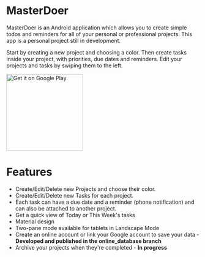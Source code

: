 # MasterDoer

MasterDoer is an Android application which allows you to create simple todos and reminders for all of your personal or professional projects. This app is a personal project still in development.

Start by creating a new project and choosing a color. Then create tasks inside your project, with priorities, due dates and reminders. Edit your projects and tasks by swiping them to the left.

<a href='https://play.google.com/store/apps/details?id=com.thibautmassard.android.masterdoer&pcampaignid=MKT-Other-global-all-co-prtnr-py-PartBadge-Mar2515-1' target="blank"><img alt='Get it on Google Play' src='https://play.google.com/intl/en_us/badges/images/generic/en_badge_web_generic.png' width="200"/></a>

# Features

* Create/Edit/Delete new Projects and choose their color.
* Create/Edit/Delete new Tasks for each project.
* Each task can have a due date and a reminder (phone notification) and can also be attached to another project.
* Get a quick view of Today or This Week's tasks
* Material design
* Two-pane mode available for tablets in Landscape Mode
* Create an online account or link your Google account to save your data - **Developed and published in the online_database branch**
* Archive your projects when they're completed - **In progress**
